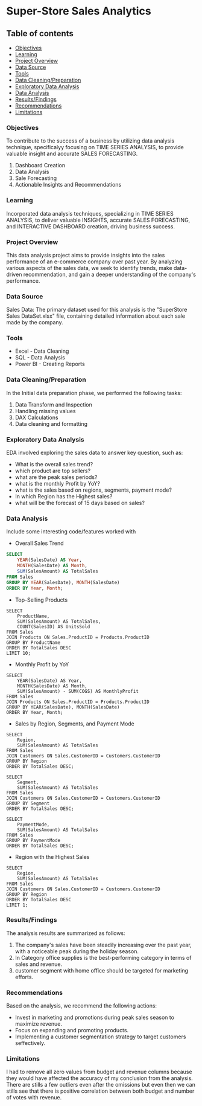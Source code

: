 # Super-Store Sales Analytics

## Table of contents

- [Objectives](#objectives)
- [Learning](learning)
- [Project Overview](Project-Overview)
- [Data Source](Data-Source)
- [Tools](Tools)
- [Data Cleaning/Preparation](Data-Cleaning/Preparation)
- [Exploratory Data Analysis](Exploratory-Data-Analysis)
- [Data Analysis](Data-Analysis)
- [Results/Findings](Results/Findings)
- [Recommendations](Recommendations)
- [Limitations](Limitations)


### Objectives

To contribute to the success of a business by utilizing data analysis technique,
specificalyy focusing on TIME SERIES ANALYSIS, to provide valuable insight and 
accurate SALES FORECASTING.

1. Dashboard Creation 
2. Data Analysis
3. Sale Forecasting
4. Actionable Insights and Recommendations

### Learning

Incorporated data analysis techniques, specializing in TIME SERIES ANALYSIS, to 
deliver valuable INSIGHTS, accurate SALES FORECASTING, and INTERACTIVE DASHBOARD
creation, driving business success.

### Project Overview

This data analysis project aims to provide insights into the sales performance of an e-commerce company over past year.
By analyzing various aspects of the sales data, we seek to identify trends, make data-driven recommendation, and gain a deeper understanding of the company's performance.

### Data Source 

Sales Data: The primary dataset used for this analysis is the "SuperStore Sales DataSet.xlsx" file, containing detailed information about each sale made by the company.

### Tools

- Excel - Data Cleaning
- SQL - Data Analysis
- Power BI - Creating Reports 

### Data Cleaning/Preparation 

In the Initial data preparation phase, we performed the following tasks:
1. Data Transform and Inspection
2. Handling missing values
3. DAX Calculations
4. Data cleaning and formatting

### Exploratory Data Analysis

EDA involved exploring the sales data to answer key question, such as:

- What is the overall sales trend?
- which product are top sellers?
- what are the peak sales periods?
- what is the monthly Profit by YoY?
- what is the sales based on regions, segments, payment mode?
- In which Region has the Highest sales?
- what will be the forecast of 15 days based on sales?

### Data Analysis

Include some interesting code/features worked with

- Overall Sales Trend
  
```sql
SELECT 
    YEAR(SalesDate) AS Year,
    MONTH(SalesDate) AS Month,
    SUM(SalesAmount) AS TotalSales
FROM Sales
GROUP BY YEAR(SalesDate), MONTH(SalesDate)
ORDER BY Year, Month;
```
- Top-Selling Products

```
SELECT 
    ProductName,
    SUM(SalesAmount) AS TotalSales,
    COUNT(SalesID) AS UnitsSold
FROM Sales
JOIN Products ON Sales.ProductID = Products.ProductID
GROUP BY ProductName
ORDER BY TotalSales DESC
LIMIT 10;
```
- Monthly Profit by YoY

```
SELECT 
    YEAR(SalesDate) AS Year,
    MONTH(SalesDate) AS Month,
    SUM(SalesAmount) - SUM(COGS) AS MonthlyProfit
FROM Sales
JOIN Products ON Sales.ProductID = Products.ProductID
GROUP BY YEAR(SalesDate), MONTH(SalesDate)
ORDER BY Year, Month;
```
- Sales by Region, Segments, and Payment Mode

```
SELECT 
    Region,
    SUM(SalesAmount) AS TotalSales
FROM Sales
JOIN Customers ON Sales.CustomerID = Customers.CustomerID
GROUP BY Region
ORDER BY TotalSales DESC;
```
```
SELECT 
    Segment,
    SUM(SalesAmount) AS TotalSales
FROM Sales
JOIN Customers ON Sales.CustomerID = Customers.CustomerID
GROUP BY Segment
ORDER BY TotalSales DESC;
```
```
SELECT 
    PaymentMode,
    SUM(SalesAmount) AS TotalSales
FROM Sales
GROUP BY PaymentMode
ORDER BY TotalSales DESC;
```

- Region with the Highest Sales

```
SELECT 
    Region,
    SUM(SalesAmount) AS TotalSales
FROM Sales
JOIN Customers ON Sales.CustomerID = Customers.CustomerID
GROUP BY Region
ORDER BY TotalSales DESC
LIMIT 1;
```

### Results/Findings

The analysis results are summarized as follows:
1. The company's sales have been steadily increasing over the past year, with a noticeable peak during the holiday season.
2. In Category office supplies is the best-performing category in terms of sales and revenue.
3. customer segment with home office should be targeted for marketing efforts.

### Recommendations

Based on the analysis, we recommend the following actions:
- Invest in marketing and promotions during peak sales season to maximize revenue.
- Focus on expanding and promoting products.
- Implementing a customer segmentation strategy to target customers seffectively.

### Limitations

I had to remove all zero values from budget and revenue columns because they would have affected the accuracy of my conclusion from the analysis. There are stills a few outliers even after the omissions but even then we can stills see that there is positive correlation between both budget and number of votes with revenue.

